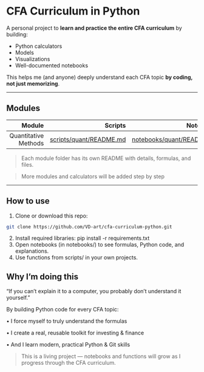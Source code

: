 #  CFA Curriculum in Python

A personal project to **learn and practice the entire CFA curriculum** by building:
- Python calculators
- Models
- Visualizations
- Well-documented notebooks

This helps me (and anyone) deeply understand each CFA topic **by coding, not just memorizing**.

---

## Modules

| Module | Scripts | Notebooks |
|----------------------:|-------:|----------:|
| Quantitative Methods | [scripts/quant/README.md](scripts/quant/README.md) | [notebooks/quant/README.md](notebooks/quant/README.md) |


> Each module folder has its own README with details, formulas, and files.

> More modules and calculators will be added step by step

---

##  How to use

1. Clone or download this repo:
```bash
git clone https://github.com/VD-art/cfa-curriculum-python.git
```

2. Install required libraries:
pip install -r requirements.txt
3. Open notebooks (in notebooks/) to see formulas, Python code, and explanations.
4. Use functions from scripts/ in your own projects.

## Why I’m doing this

“If you can’t explain it to a computer, you probably don’t understand it yourself.”

By building Python code for every CFA topic:

• I force myself to truly understand the formulas

• I create a real, reusable toolkit for investing & finance

• And I learn modern, practical Python & Git skills

> This is a living project — notebooks and functions will grow as I progress through the CFA curriculum.
